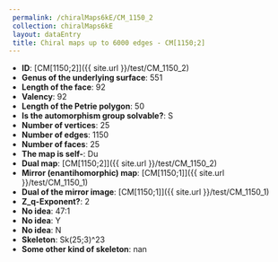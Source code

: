 ```yaml
--- 
 permalink: /chiralMaps6kE/CM_1150_2 
 collection: chiralMaps6kE
 layout: dataEntry
 title: Chiral maps up to 6000 edges - CM[1150;2]
---
```


- **ID**: [CM[1150;2]]({{ site.url }}/test/CM_1150_2)
- **Genus of the underlying surface**: 551
- **Length of the face**: 92
- **Valency**: 92
- **Length of the Petrie polygon**: 50
- **Is the automorphism group solvable?**: S
- **Number of vertices**: 25
- **Number of edges**: 1150
- **Number of faces**: 25
- **The map is self-**: Du
- **Dual map**: [CM[1150;2]]({{ site.url }}/test/CM_1150_2)
- **Mirror (enantihomorphic) map**: [CM[1150;1]]({{ site.url }}/test/CM_1150_1)
- **Dual of the mirror image**: [CM[1150;1]]({{ site.url }}/test/CM_1150_1)
- **Z_q-Exponent?**: 2
- **No idea**:  47:1
- **No idea**: Y
- **No idea**: N
- **Skeleton**: Sk(25;3)^23
- **Some other kind of skeleton**: nan
